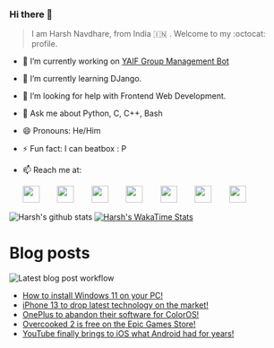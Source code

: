 ### Hi there 👋

> I am Harsh Navdhare, from India :india: . Welcome to my :octocat: profile.

* 🔭 I’m currently working on [YAIF Group Management Bot](https://github.com/YAIFoundation/YAR_Manager_Bot)
* 🌱 I’m currently learning DJango.
* 🤔 I’m looking for help with Frontend Web Development.
* 💬 Ask me about Python, C, C++, Bash
* 😄 Pronouns: He/Him
* ⚡ Fun fact: I can beatbox : P
* 📫 Reach me at: 
 

    [<img src="https://simpleicons.org/icons/instagram.svg" width="30">](https://www.instagram.com/plus_infinity.hn) &nbsp;&nbsp;&nbsp;&nbsp;&nbsp;&nbsp;
    [<img src="https://simpleicons.org/icons/facebook.svg" width="30">](https://www.facebook.com/harsh.navdhare.infinity) &nbsp;&nbsp;&nbsp;&nbsp;&nbsp;&nbsp; 
    [<img src="https://simpleicons.org/icons/twitter.svg" width="30">](https://twitter.com/hnavdhare) &nbsp;&nbsp;&nbsp;&nbsp;&nbsp;&nbsp; 
    [<img src="https://simpleicons.org/icons/xdadevelopers.svg" width="30">](https://forum.xda-developers.com/member.php?u=8122486) &nbsp;&nbsp;&nbsp;&nbsp;&nbsp;&nbsp; 
    [<img src="https://simpleicons.org/icons/telegram.svg" width="30">](https://t.me/infinitEplus) &nbsp;&nbsp;&nbsp;&nbsp;&nbsp;&nbsp;
    [<img src="https://simpleicons.org/icons/snapchat.svg" width="30">](https://www.snapchat.com/add/plus.infinity) &nbsp;&nbsp;&nbsp;&nbsp;&nbsp;&nbsp; 
    [<img src="https://simpleicons.org/icons/gmail.svg" width="30">](mailto:navdhareharsh2001@gmail.com)

 
 

![Harsh's github stats](https://github-readme-stats-infinity-plus.vercel.app/api?username=infinity-plus&show_icons=true&count_private=true&theme=dark) [![Harsh's WakaTime Stats](https://github-readme-stats-infinity-plus.vercel.app/api/wakatime?username=infinity_plus&theme=dark)](https://wakatime.com/@infinity_plus)

# Blog posts

![Latest blog post workflow](https://github.com/infinity-plus/infinity-plus/workflows/Latest%20blog%20post%20workflow/badge.svg)

<!-- BLOG-POST-LIST:START -->
- [How to install Windows 11 on your PC!](https://spadebee.com/2021/06/22/how-to-install-windows-11-on-your-pc/?utm_source=rss&utm_medium=rss&utm_campaign=how-to-install-windows-11-on-your-pc)
- [iPhone 13 to drop latest technology on the market!](https://spadebee.com/2021/06/22/iphone-13-to-drop-latest-technology-on-the-market/?utm_source=rss&utm_medium=rss&utm_campaign=iphone-13-to-drop-latest-technology-on-the-market)
- [OnePlus to abandon their software for ColorOS!](https://spadebee.com/2021/06/20/oneplus-to-abandon-their-software-for-coloros/?utm_source=rss&utm_medium=rss&utm_campaign=oneplus-to-abandon-their-software-for-coloros)
- [Overcooked 2 is free on the Epic Games Store!](https://spadebee.com/2021/06/20/overcooked-2-is-free-on-the-epic-games-store/?utm_source=rss&utm_medium=rss&utm_campaign=overcooked-2-is-free-on-the-epic-games-store)
- [YouTube finally brings to iOS what Android had for years!](https://spadebee.com/2021/06/19/youtube-finally-brings-to-ios-what-android-had-for-years/?utm_source=rss&utm_medium=rss&utm_campaign=youtube-finally-brings-to-ios-what-android-had-for-years)
<!-- BLOG-POST-LIST:END -->
